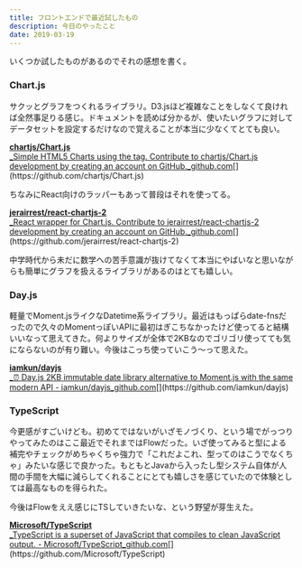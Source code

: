 ```yaml
---
title: フロントエンドで最近試したもの
description: 今日のやったこと
date: 2019-03-19
---
```


いくつか試したものがあるのでそれの感想を書く。

### Chart.js

サクッとグラフをつくれるライブラリ。D3.jsほど複雑なことをしなくて良ければ全然事足りる感じ。ドキュメントを読めば分かるが、使いたいグラフに対してデータセットを設定するだけなので覚えることが本当に少なくてとても良い。

[**chartjs/Chart.js**  
_Simple HTML5 Charts using the tag. Contribute to chartjs/Chart.js development by creating an account on GitHub._github.com](https://github.com/chartjs/Chart.js "https://github.com/chartjs/Chart.js")[](https://github.com/chartjs/Chart.js)

ちなみにReact向けのラッパーもあって普段はそれを使ってる。

[**jerairrest/react-chartjs-2**  
_React wrapper for Chart.js. Contribute to jerairrest/react-chartjs-2 development by creating an account on GitHub._github.com](https://github.com/jerairrest/react-chartjs-2 "https://github.com/jerairrest/react-chartjs-2")[](https://github.com/jerairrest/react-chartjs-2)

中学時代から未だに数学への苦手意識が抜けてなくて本当にやばいなと思いながらも簡単にグラフを扱えるライブラリがあるのはとても嬉しい。

### Day.js

軽量でMoment.jsライクなDatetime系ライブラリ。最近はもっぱらdate-fnsだったので久々のMomentっぽいAPIに最初はぎこちなかったけど使ってると結構いいなって思えてきた。何よりサイズが全体で2KBなのでゴリゴリ使ってても気にならないのが有り難い。今後はこっち使っていこう〜って思えた。

[**iamkun/dayjs**  
_⏰ Day.js 2KB immutable date library alternative to Moment.js with the same modern API - iamkun/dayjs_github.com](https://github.com/iamkun/dayjs "https://github.com/iamkun/dayjs")[](https://github.com/iamkun/dayjs)

### TypeScript

今更感がすごいけども。初めてではないがいざモノづくり、という場でがっつりやってみたのはここ最近でそれまではFlowだった。いざ使ってみると型による補完やチェックがめちゃくちゃ強力で「これだよこれ、型ってのはこうでなくちゃ」みたいな感じで良かった。もともとJavaから入ったし型システム自体が人間の手間を大幅に減らしてくれることにとても嬉しさを感じていたので体験としては最高なものを得られた。

今後はFlowをええ感じにTSしていきたいな、という野望が芽生えた。

[**Microsoft/TypeScript**  
_TypeScript is a superset of JavaScript that compiles to clean JavaScript output. - Microsoft/TypeScript_github.com](https://github.com/Microsoft/TypeScript "https://github.com/Microsoft/TypeScript")[](https://github.com/Microsoft/TypeScript)
